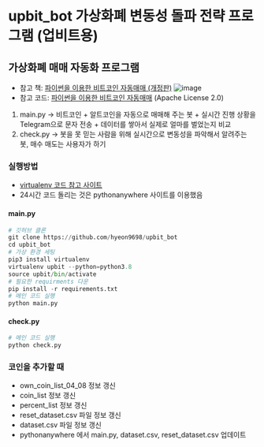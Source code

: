 # upbit_bot 가상화폐 변동성 돌파 전략 프로그램 (업비트용)
## 가상화폐 매매 자동화 프로그램
- 참고 책: [파이썬을 이용한 비트코인 자동매매 (개정판)](https://wikidocs.net/book/1665) ![image](https://user-images.githubusercontent.com/41141851/115146002-a4c3e080-a08f-11eb-85bc-122ee056a2c0.png)
- 참고 코드: [파이썬을 이용한 비트코인 자동매매](https://github.com/sharebook-kr/book-cryptocurrency) (Apache License 2.0)
1. main.py -> 비트코인 + 알트코인을 자동으로 매매해 주는 봇 + 실시간 진행 상황을 Telegram으로 문자 전송 + 데이터를 쌓아서 실제로 얼마를 벌었는지 비교
2. check.py -> 봇을 못 믿는 사람을 위해 실시간으로 변동성을 파악해서 알려주는 봇, 매수 매도는 사용자가 하기
### 실행방법
- [virtualenv 코드 참고 사이트](https://dgkim5360.tistory.com/entry/python-virtualenv-on-linux-ubuntu-and-windows)
- 24시간 코드 돌리는 것은 pythonanywhere 사이트를 이용했음
#### main.py
```python
# 깃허브 클론
git clone https://github.com/hyeon9698/upbit_bot
cd upbit_bot
# 가상 환경 세팅
pip3 install virtualenv
virtualenv upbit --python=python3.8
source upbit/bin/activate
# 필요한 requirments 다운
pip install -r requirements.txt
# 메인 코드 실행
python main.py
```
#### check.py
```python
# 메인 코드 실행
python check.py
```
### 코인을 추가할 때
- own_coin_list_04_08 정보 갱신
- coin_list 정보 갱신
- percent_list 정보 갱신
- reset_dataset.csv 파일 정보 갱신
- dataset.csv 파일 정보 갱신
- pythonanywhere 에서 main.py, dataset.csv, reset_dataset.csv 업데이트
